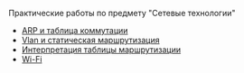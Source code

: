 Практические работы по предмету "Сетевые технологии"

* [ARP и таблица коммутации](ARP)
* [Vlan и статическая маршрутизация](VLAN-and-static-routing)
* [Интерпретация таблицы маршрутизации](Interpretation-of-routing-table)
* [Wi-Fi](Wi-Fi)
